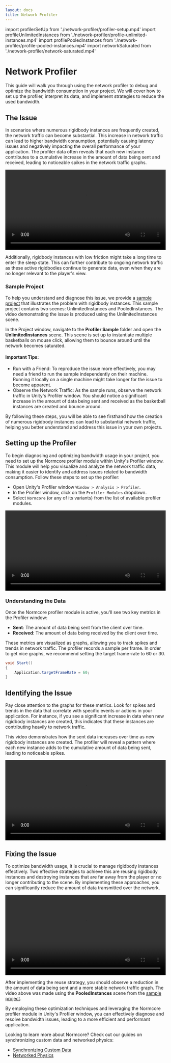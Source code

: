 ```yaml
---
layout: docs
title: Network Profiler
---
```

import profilerSetUp                from './network-profiler/profiler-setup.mp4'
import profileUnlimitedInstances    from './network-profiler/profile-unlimited-instances.mp4'
import profilePooledInstances       from './network-profiler/profile-pooled-instances.mp4'
import networkSaturated             from './network-profiler/network-saturated.mp4'


# Network Profiler

This guide will walk you through using the network profiler to debug and optimize the bandwidth consumption in your project. We will cover how to set up the profiler, interpret its data, and implement strategies to reduce the used bandwidth.

## The Issue

In scenarios where numerous rigidbody instances are frequently created, the network traffic can become substantial. This increase in network traffic can lead to higher bandwidth consumption, potentially causing latency issues and negatively impacting the overall performance of your application. The profiler data often reveals that each new instance contributes to a cumulative increase in the amount of data being sent and received, leading to noticeable spikes in the network traffic graphs.

<video width="100%" controls><source src={networkSaturated} /></video> 

Additionally, rigidbody instances with low friction might take a long time to enter the sleep state. This can further contribute to ongoing network traffic as these active rigidbodies continue to generate data, even when they are no longer relevant to the player's view.

### Sample Project

To help you understand and diagnose this issue, we provide a [sample project](</downloads/Profiler_Sample.zip>) that illustrates the problem with rigidbody instances. This sample project contains two scenes: UnlimitedInstances and PooledInstances. The video demonstrating the issue is produced using the UnlimitedInstances scene.

In the Project window, navigate to the **Profiler Sample** folder and open the **UnlimitedInstances** scene. This scene is set up to instantiate multiple basketballs on mouse click, allowing them to bounce around until the network becomes saturated.

#### Important Tips:

* Run with a Friend: To reproduce the issue more effectively, you may need a friend to run the sample independently on their machine. Running it locally on a single machine might take longer for the issue to become apparent.
* Observe the Network Traffic: As the sample runs, observe the network traffic in Unity's Profiler window. You should notice a significant increase in the amount of data being sent and received as the basketball instances are created and bounce around.

By following these steps, you will be able to see firsthand how the creation of numerous rigidbody instances can lead to substantial network traffic, helping you better understand and address this issue in your own projects.

## Setting up the Profiler

To begin diagnosing and optimizing bandwidth usage in your project, you need to set up the Normcore profiler module within Unity's Profiler window. This module will help you visualize and analyze the network traffic data, making it easier to identify and address issues related to bandwidth consumption. Follow these steps to set up the profiler:

- Open Unity's Profiler window `Window > Analysis > Profiler`.
- In the Profiler window, click on the `Profiler Modules` dropdown.
- Select `Normcore` (or any of its variants) from the list of available profiler modules.

<video width="100%" controls><source src={profilerSetUp} /></video> 

### Understanding the Data

Once the Normcore profiler module is active, you'll see two key metrics in the Profiler window:
- **Sent**: The amount of data being sent from the client over time.
- **Received**: The amount of data being received by the client over time.

These metrics are visualized as graphs, allowing you to track spikes and trends in network traffic.
The profiler records a sample per frame. In order to get nice graphs, we recommend setting the target frame-rate to 60 or 30.

```csharp
void Start()
{
    Application.targetFrameRate = 60;
}
```

## Identifying the Issue

Pay close attention to the graphs for these metrics. Look for spikes and trends in the data that correlate with specific events or actions in your application. For instance, if you see a significant increase in data when new rigidbody instances are created, this indicates that these instances are contributing heavily to network traffic.

This video demonstrates how the sent data increases over time as new rigidbody instances are created. The profiler will reveal a pattern where each new instance adds to the cumulative amount of data being sent, leading to noticeable spikes.

<video width="100%" controls><source src={profileUnlimitedInstances} /></video> 

## Fixing the Issue

To optimize bandwidth usage, it is crucial to manage rigidbody instances effectively. Two effective strategies to achieve this are reusing rigidbody instances and destroying instances that are far away from the player or no longer contributing to the scene. By implementing these approaches, you can significantly reduce the amount of data transmitted over the network.

<video width="100%" controls><source src={profilePooledInstances} /></video> 

After implementing the reuse strategy, you should observe a reduction in the amount of data being sent and a more stable network traffic graph. The video above was made using the **PooledInstances** scene from the [sample project](#sample-project).

By employing these optimization techniques and leveraging the Normcore profiler module in Unity's Profiler window, you can effectively diagnose and resolve bandwidth issues, leading to a more efficient and performant application.

Looking to learn more about Normcore? Check out our guides on synchronizing custom data and networked physics:

- [Synchronizing Custom Data](../realtime/synchronizing-custom-data.md)
- [Networked Physics](../realtime/networked-physics.md)

